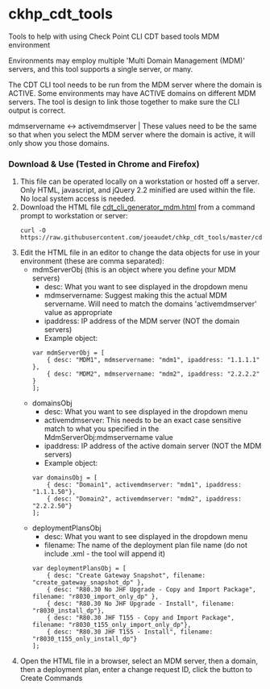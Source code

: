 # ckhp_cdt_tools
Tools to help with using Check Point CLI CDT based tools MDM environment

Environments may employ multiple 'Multi Domain Management (MDM)' servers, and this tool supports a single server, or many.

The CDT CLI tool needs to be run from the MDM server where the domain is ACTIVE.
Some environments may have ACTIVE domains on different MDM servers. The tool is design to link those together to make sure the CLI output is correct.

mdmservername <-> activemdmserver | These values need to be the same so that when you select the MDM server where the domain is active, it will only show you those domains.

### Download & Use (Tested in Chrome and Firefox)
1. This file can be operated locally on a workstation or hosted off a server. Only HTML, javascript, and jQuery 2.2 minified are used within the file. No local system access is needed.
1. Download the HTML file [cdt_cli_generator_mdm.html](https://raw.githubusercontent.com/joeaudet/chkp_cdt_tools/master/cdt_cli_generators/cdt_cli_generator_mdm.html) from a command prompt to workstation or server:
	```
	curl -O https://raw.githubusercontent.com/joeaudet/chkp_cdt_tools/master/cdt_cli_generators/cdt_cli_generator_mdm.html
	```
1. Edit the HTML file in an editor to change the data objects for use in your environment (these are comma separated):
	- mdmServerObj (this is an object where you define your MDM servers)
		- desc: What you want to see displayed in the dropdown menu
		- mdmservername: Suggest making this the actual MDM servername. Will need to match the domains 'activemdmserver' value as appropriate
		- ipaddress: IP address of the MDM server (NOT the domain servers)
		- Example object:
		```
		var mdmServerObj = [
			{ desc: "MDM1", mdmservername: "mdm1", ipaddress: "1.1.1.1" },
			{ desc: "MDM2", mdmservername: "mdm2", ipaddress: "2.2.2.2" }
		];
		```
	- domainsObj
		- desc: What you want to see displayed in the dropdown menu
		- activemdmserver: This needs to be an exact case sensitive match to what you specified in the MdmServerObj:mdmservername value
		- ipaddress: IP address of the active domain server (NOT the MDM servers)
		- Example object:
		```
		var domainsObj = [
			{ desc: "Domain1", activemdmserver: "mdm1", ipaddress: "1.1.1.50"},
			{ desc: "Domain2", activemdmserver: "mdm2", ipaddress: "2.2.2.50"}
		];
		```
	- deploymentPlansObj
		- desc: What you want to see displayed in the dropdown menu
		- filename: The name of the deployment plan file name (do not include .xml - the tool will append it)
		```
		var deploymentPlansObj = [
			{ desc: "Create Gateway Snapshot", filename: "create_gateway_snapshot_dp" },
			{ desc: "R80.30 No JHF Upgrade - Copy and Import Package", filename: "r8030_import_only_dp" },
			{ desc: "R80.30 No JHF Upgrade - Install", filename: "r8030_install_dp"},
			{ desc: "R80.30 JHF T155 - Copy and Import Package", filename: "r8030_t155_only_import_only_dp"},
			{ desc: "R80.30 JHF T155 - Install", filename: "r8030_t155_only_install_dp"}
		];
		```
1. Open the HTML file in a browser, select an MDM server, then a domain, then a deployment plan, enter a change request ID, click the button to Create Commands
